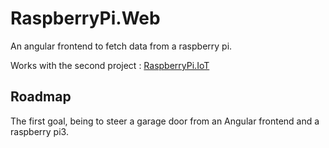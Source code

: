 # RaspberryPi.Web
An angular frontend to fetch data from a raspberry pi.

Works with the second project : [RaspberryPi.IoT](https://github.com/fabien-chevalley/RaspberryPi.IoT)

## Roadmap
The first goal, being to steer a garage door from an Angular frontend and a raspberry pi3.
